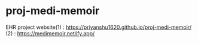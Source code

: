 # proj-medi-memoir
EHR project website(1) : https://priyanshu1620.github.io/proj-medi-memoir/
                   (2) : https://medimemoir.netlify.app/          
